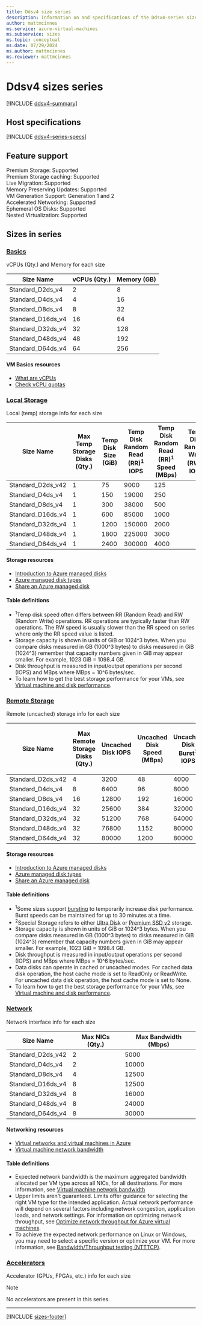 ```yaml
---
title: Ddsv4 size series
description: Information on and specifications of the Ddsv4-series sizes
author: mattmcinnes
ms.service: azure-virtual-machines
ms.subservice: sizes
ms.topic: conceptual
ms.date: 07/29/2024
ms.author: mattmcinnes
ms.reviewer: mattmcinnes
---
```


# Ddsv4 sizes series

[!INCLUDE [ddsv4-summary](./includes/ddsv4-series-summary.md)]

## Host specifications
[!INCLUDE [ddsv4-series-specs](./includes/ddsv4-series-specs.md)]

## Feature support

Premium Storage: Supported<br>
Premium Storage caching: Supported<br>
Live Migration: Supported<br>
Memory Preserving Updates: Supported<br>
VM Generation Support: Generation 1 and 2<br>
Accelerated Networking: Supported<br>
Ephemeral OS Disks: Supported<br>
Nested Virtualization: Supported<br>

## Sizes in series

### [Basics](#tab/sizebasic)

vCPUs (Qty.) and Memory for each size

| Size Name | vCPUs (Qty.) | Memory (GB) |
| --- | --- | --- |
| Standard_D2ds_v4 | 2 | 8 |
| Standard_D4ds_v4 | 4 | 16 |
| Standard_D8ds_v4 | 8 | 32 |
| Standard_D16ds_v4 | 16 | 64 |
| Standard_D32ds_v4 | 32 | 128 |
| Standard_D48ds_v4 | 48 | 192 |
| Standard_D64ds_v4 | 64 | 256 |

#### VM Basics resources
- [What are vCPUs](../../../virtual-machines/managed-disks-overview.md)
- [Check vCPU quotas](../../../virtual-machines/quotas.md)

### [Local Storage](#tab/sizestoragelocal)

Local (temp) storage info for each size

| Size Name | Max Temp Storage Disks (Qty.) | Temp Disk Size (GiB) | Temp Disk Random Read (RR)<sup>1</sup> IOPS | Temp Disk Random Read (RR)<sup>1</sup> Speed (MBps) | Temp Disk Random Write (RW)<sup>1</sup> IOPS | Temp Disk Random Write (RW)<sup>1</sup> Speed (MBps) |
| --- | --- | --- | --- | --- | --- | --- |
| Standard_D2ds_v42 | 1 | 75 | 9000 | 125 |  |  |
| Standard_D4ds_v4 | 1 | 150 | 19000 | 250 |  |  |
| Standard_D8ds_v4 | 1 | 300 | 38000 | 500 |  |  |
| Standard_D16ds_v4 | 1 | 600 | 85000 | 1000 |  |  |
| Standard_D32ds_v4 | 1 | 1200 | 150000 | 2000 |  |  |
| Standard_D48ds_v4 | 1 | 1800 | 225000 | 3000 |  |  |
| Standard_D64ds_v4 | 1 | 2400 | 300000 | 4000 |  |  |

#### Storage resources
- [Introduction to Azure managed disks](../../../virtual-machines/managed-disks-overview.md)
- [Azure managed disk types](../../../virtual-machines/disks-types.md)
- [Share an Azure managed disk](../../../virtual-machines/disks-shared.md)

#### Table definitions
- <sup>1</sup>Temp disk speed often differs between RR (Random Read) and RW (Random Write) operations. RR operations are typically faster than RW operations. The RW speed is usually slower than the RR speed on series where only the RR speed value is listed.
- Storage capacity is shown in units of GiB or 1024^3 bytes. When you compare disks measured in GB (1000^3 bytes) to disks measured in GiB (1024^3) remember that capacity numbers given in GiB may appear smaller. For example, 1023 GiB = 1098.4 GB.
- Disk throughput is measured in input/output operations per second (IOPS) and MBps where MBps = 10^6 bytes/sec.
- To learn how to get the best storage performance for your VMs, see [Virtual machine and disk performance](../../../virtual-machines/disks-performance.md).

### [Remote Storage](#tab/sizestorageremote)

Remote (uncached) storage info for each size

| Size Name | Max Remote Storage Disks (Qty.) | Uncached Disk IOPS | Uncached Disk Speed (MBps) | Uncached Disk Burst<sup>1</sup> IOPS | Uncached Disk Burst<sup>1</sup> Speed (MBps) | Uncached Special<sup>2</sup> Disk IOPS | Uncached Special<sup>2</sup> Disk Speed (MBps) | Uncached Burst<sup>1</sup> Special<sup>2</sup> Disk IOPS | Uncached Burst<sup>1</sup> Special<sup>2</sup> Disk Speed (MBps) |
| --- | --- | --- | --- | --- | --- | --- | --- | --- | --- |
| Standard_D2ds_v42 | 4 | 3200 | 48 | 4000 | 200 |  |  |  |  |
| Standard_D4ds_v4 | 8 | 6400 | 96 | 8000 | 200 |  |  |  |  |
| Standard_D8ds_v4 | 16 | 12800 | 192 | 16000 | 400 |  |  |  |  |
| Standard_D16ds_v4 | 32 | 25600 | 384 | 32000 | 800 |  |  |  |  |
| Standard_D32ds_v4 | 32 | 51200 | 768 | 64000 | 1600 |  |  |  |  |
| Standard_D48ds_v4 | 32 | 76800 | 1152 | 80000 | 2000 |  |  |  |  |
| Standard_D64ds_v4 | 32 | 80000 | 1200 | 80000 | 2000 |  |  |  |  |

#### Storage resources
- [Introduction to Azure managed disks](../../../virtual-machines/managed-disks-overview.md)
- [Azure managed disk types](../../../virtual-machines/disks-types.md)
- [Share an Azure managed disk](../../../virtual-machines/disks-shared.md)

#### Table definitions
- <sup>1</sup>Some sizes support [bursting](../../disk-bursting.md) to temporarily increase disk performance. Burst speeds can be maintained for up to 30 minutes at a time.
- <sup>2</sup>Special Storage refers to either [Ultra Disk](../../../virtual-machines/disks-enable-ultra-ssd.md) or [Premium SSD v2](../../../virtual-machines/disks-deploy-premium-v2.md) storage.
- Storage capacity is shown in units of GiB or 1024^3 bytes. When you compare disks measured in GB (1000^3 bytes) to disks measured in GiB (1024^3) remember that capacity numbers given in GiB may appear smaller. For example, 1023 GiB = 1098.4 GB.
- Disk throughput is measured in input/output operations per second (IOPS) and MBps where MBps = 10^6 bytes/sec.
- Data disks can operate in cached or uncached modes. For cached data disk operation, the host cache mode is set to ReadOnly or ReadWrite. For uncached data disk operation, the host cache mode is set to None.
- To learn how to get the best storage performance for your VMs, see [Virtual machine and disk performance](../../../virtual-machines/disks-performance.md).


### [Network](#tab/sizenetwork)

Network interface info for each size

| Size Name | Max NICs (Qty.) | Max Bandwidth (Mbps) |
| --- | --- | --- |
| Standard_D2ds_v42 | 2 | 5000 |
| Standard_D4ds_v4 | 2 | 10000 |
| Standard_D8ds_v4 | 4 | 12500 |
| Standard_D16ds_v4 | 8 | 12500 |
| Standard_D32ds_v4 | 8 | 16000 |
| Standard_D48ds_v4 | 8 | 24000 |
| Standard_D64ds_v4 | 8 | 30000 |

#### Networking resources
- [Virtual networks and virtual machines in Azure](../../../virtual-network/network-overview.md)
- [Virtual machine network bandwidth](../../../virtual-network/virtual-machine-network-throughput.md)

#### Table definitions
- Expected network bandwidth is the maximum aggregated bandwidth allocated per VM type across all NICs, for all destinations. For more information, see [Virtual machine network bandwidth](../../../virtual-network/virtual-machine-network-throughput.md)
- Upper limits aren't guaranteed. Limits offer guidance for selecting the right VM type for the intended application. Actual network performance will depend on several factors including network congestion, application loads, and network settings. For information on optimizing network throughput, see [Optimize network throughput for Azure virtual machines](../../../virtual-network/virtual-network-optimize-network-bandwidth.md). 
-  To achieve the expected network performance on Linux or Windows, you may need to select a specific version or optimize your VM. For more information, see [Bandwidth/Throughput testing (NTTTCP)](../../../virtual-network/virtual-network-bandwidth-testing.md).

### [Accelerators](#tab/sizeaccelerators)

Accelerator (GPUs, FPGAs, etc.) info for each size

> [!NOTE]
> No accelerators are present in this series.

---

[!INCLUDE [sizes-footer](../includes/sizes-footer.md)]
